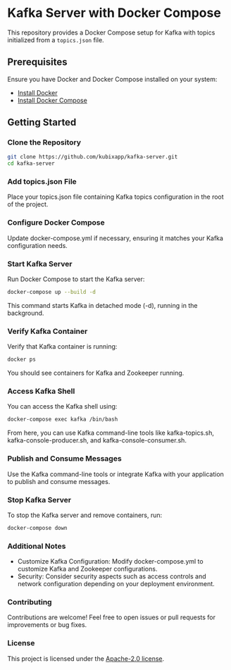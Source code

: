 # Kafka Server with Docker Compose

This repository provides a Docker Compose setup for Kafka with topics initialized from a `topics.json` file.

## Prerequisites

Ensure you have Docker and Docker Compose installed on your system:

- [Install Docker](https://docs.docker.com/get-docker/)
- [Install Docker Compose](https://docs.docker.com/compose/install/)

## Getting Started

### Clone the Repository

```bash
git clone https://github.com/kubixapp/kafka-server.git
cd kafka-server
```

### Add topics.json File
Place your topics.json file containing Kafka topics configuration in the root of the project.

### Configure Docker Compose
Update docker-compose.yml if necessary, ensuring it matches your Kafka configuration needs.

### Start Kafka Server
Run Docker Compose to start the Kafka server:
```bash
docker-compose up --build -d
```
This command starts Kafka in detached mode (-d), running in the background.

### Verify Kafka Container
Verify that Kafka container is running:
```bash
docker ps
```
You should see containers for Kafka and Zookeeper running.

### Access Kafka Shell
You can access the Kafka shell using:
```bash
docker-compose exec kafka /bin/bash
```
From here, you can use Kafka command-line tools like kafka-topics.sh, kafka-console-producer.sh, and kafka-console-consumer.sh.

### Publish and Consume Messages
Use the Kafka command-line tools or integrate Kafka with your application to publish and consume messages.

### Stop Kafka Server
To stop the Kafka server and remove containers, run:
```bash
docker-compose down
```

### Additional Notes
- Customize Kafka Configuration: Modify docker-compose.yml to customize Kafka and Zookeeper configurations.
- Security: Consider security aspects such as access controls and network configuration depending on your deployment environment.

### Contributing
Contributions are welcome! Feel free to open issues or pull requests for improvements or bug fixes.

### License
This project is licensed under the [Apache-2.0 license](https://github.com/kubixapp/kafka-server?tab=Apache-2.0-1-ov-file#readme).
